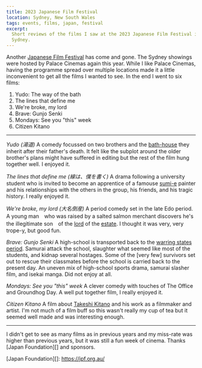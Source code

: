 ```yaml
---
title: 2023 Japanese Film Festival
location: Sydney, New South Wales
tags: events, films, japan, festival
excerpt:
  Short reviews of the films I saw at the 2023 Japanese Film Festival in
  Sydney.
---
```


Another [Japanese Film Festival][jff] has come and gone. The Sydney showings
were hosted by Palace Cinemas again this year. While I like Palace Cinemas,
having the programme spread over multiple locations made it a little
inconvenient to get all the films I wanted to see. In the end I went to six
films:

1. Yudo: The way of the bath
2. The lines that define me
3. We're broke, my lord
4. Brave: Gunjo Senki
5. Mondays: See you "this" week
6. Citizen Kitano

---

*Yudo (湯道)* A comedy focussed on two brothers and the [bath-house][] they
inherit after their father's death. It felt like the subplot around the older
brother's plans might have suffered in editing but the rest of the film hung
together well. I enjoyed it.

*The lines that define me (線は、僕を書く)* A drama following a university
student who is invited to become an apprentice of a famouse [sumi-e][]
painter and his relationships with the others in the group, his friends,
and his tragic history. I really enjoyed it.

*We're broke, my lord (大名倒産)* A period comedy set in the late Edo period.
A young man　who was raised by a salted salmon merchant discovers he's the
illegitimate son　of the [lord][] of the [estate][]. I thought it was very,
very trope-y, but good fun.

*Brave: Gunjo Senki* A high-school is transported back to the [warring states
period][]. Samurai attack the school, slaughter what seemed like most of the
students, and kidnap several hostages. Some of the [very few] survivors set out
to rescue their classmates before the school is carried back to the present
day. An uneven mix of high-school sports drama, samurai slasher film, and
isekai manga. Did not enjoy at all.

*Mondays: See you "this" week* A clever comedy with touches of The Office and
Groundhog Day. A well put together film, I really enjoyed it.

*Citizen Kitano* A film about [Takeshi Kitano][] and his work as a filmmaker
and artist. I'm not much of a film buff so this wasn't really my cup of tea but
it seemed well made and was interesting enough.

---

I didn't get to see as many films as in previous years and my miss-rate was
higher than previous years, but it was still a fun week of cinema. Thanks
[Japan Foundation][] and sponsors.

[jff]: https://japanesefilmfestival.net/
[bath-house]: https://en.wikipedia.org/wiki/Sent%C5%8D
[sumi-e]: https://en.wikipedia.org/wiki/Ink_wash_painting#Japan
[lord]: https://en.wikipedia.org/wiki/Daimyo#Edo_period
[estate]: https://en.wikipedia.org/wiki/Han_system#Edo_period
[warring states period]: https://en.wikipedia.org/wiki/Sengoku_period
[Takeshi Kitano]: https://en.wikipedia.org/wiki/Takeshi_Kitano
[Japan Foundation][]: https://jpf.org.au/
